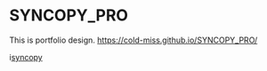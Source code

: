# SYNCOPY_PRO
This is portfolio design.
https://cold-miss.github.io/SYNCOPY_PRO/

i[syncopy](./images/PC_ver.jpg)
